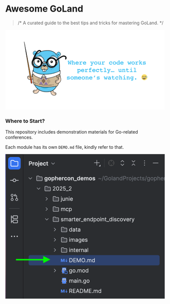 # Awesome GoLand

> /* A curated guide to the best tips and tricks for mastering GoLand. */


![background](./misc/images/background.png)

### Where to Start?

This repository includes demonstration materials for Go-related conferences.

Each module has its own `DEMO.md` file, kindly refer to that. 

![demo](./misc/images/demo.png)
